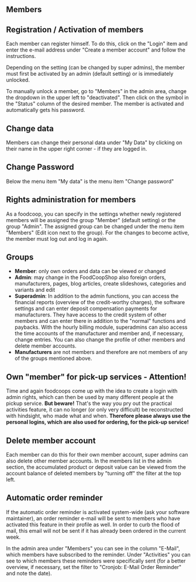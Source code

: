 ## Members

## Registration / Activation of members

Each member can register himself. To do this, click on the "Login" item and enter the e-mail address under "Create a member account" and follow the instructions.

Depending on the setting (can be changed by super admins), the member must first be activated by an admin (default setting) or is immediately unlocked.

To manually unlock a member, go to "Members" in the admin area, change the dropdown in the upper left to "deactivated". Then click on the symbol in the "Status" column of the desired member. The member is activated and automatically gets his password.

## Change data
Members can change their personal data under "My Data" by clicking on their name in the upper right corner - if they are logged in.

## Change Password
Below the menu item "My data" is the menu item "Change password"

## Rights administration for members
As a foodcoop, you can specify in the settings whether newly registered members will be assigned the group "Member" (default setting) or the group "Admin". The assigned group can be changed under the menu item "Members" (Edit icon next to the group). For the changes to become active, the member must log out and log in again.

## Groups
* **Member**: only own orders and data can be viewed or changed
* **Admin**: may change in the FoodCoopShop also foreign orders, manufacturers, pages, blog articles, create slideshows, categories and variants and edit
* **Superadmin**: In addition to the admin functions, you can access the financial reports (overview of the credit-worthy charges), the software settings and can enter deposit compensation payments for manufacturers. They have access to the credit system of other members and can enter there in addition to the "normal" functions and paybacks. With the hourly billing module, superadmins can also access the time accounts of the manufacturer and member and, if necessary, change entries. You can also change the profile of other members and delete member accounts.
* **Manufacturers** are not members and therefore are not members of any of the groups mentioned above.

## Own "member" for pick-up services - Attention!
Time and again foodcoops come up with the idea to create a login with admin rights, which can then be used by many different people at the pickup service. **But beware!** That's the way you pry out the practical activities feature, it can no longer (or only very difficult) be reconstructed with hindsight, who made what and when. **Therefore please always use the personal logins, which are also used for ordering, for the pick-up service!**

## Delete member account
Each member can do this for their own member account, super admins can also delete other member accounts. In the members list in the admin section, the accumulated product or deposit value can be viewed from the account balance of deleted members by "turning off" the filter at the top left.

## Automatic order reminder
If the automatic order reminder is activated system-wide (ask your software maintainer), an order reminder e-mail will be sent to members who have activated this feature in their profile as well. In order to curb the flood of mail, this email will not be sent if it has already been ordered in the current week.

In the admin area under "Members" you can see in the column "E-Mail", which members have subscribed to the reminder. Under "Activities" you can see to which members these reminders were specifically sent (for a better overview, if necessary, set the filter to "Cronjob: E-Mail Order Reminder" and note the date).